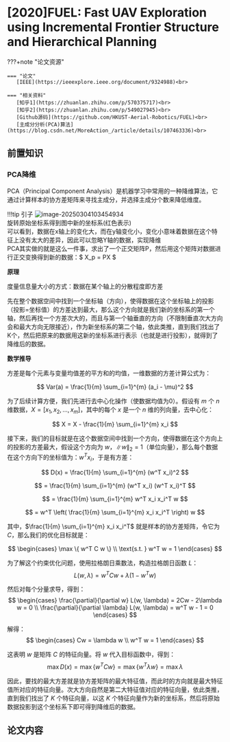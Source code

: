 #  [2020]FUEL: Fast UAV Exploration using Incremental Frontier Structure and Hierarchical Planning

???+note "论文资源"

    === "论文"
       [IEEE](https://ieeexplore.ieee.org/document/9324988)<br>
    
    === "相关资料"
       [知乎1](https://zhuanlan.zhihu.com/p/570375717)<br>  
       [知乎2](https://zhuanlan.zhihu.com/p/549027945)<br>  
       [Github源码](https://github.com/HKUST-Aerial-Robotics/FUEL)<br>  
       [主成分分析(PCA)算法](https://blog.csdn.net/MoreAction_/article/details/107463336)<br>



## 前置知识

### PCA降维

PCA（Principal Component Analysis）是机器学习中常用的一种降维算法，它通过计算样本的协方差矩阵来寻找主成分，并选择主成分个数来降低维度。

!!!tip 引子
   ![image-20250304103454934](https://zyysite.oss-cn-hangzhou.aliyuncs.com/202503041035160.png)<br>
   旋转原始坐标系得到图中新的坐标系(红色表示)<br>
   可以看到，数据在x轴上的变化大，而在y轴变化小，变化小意味着数据在这个特征上没有太大的差异，因此可以忽略Y轴的数据，实现降维<br>
   PCA其实做的就是这么一件事，求出了一个正交矩阵P，然后用这个矩阵对数据进行正交变换得到新的数据：$ X_p = PX $<br>

         
**原理**

度量信息量大小的方式：数据在某个轴上的分散程度即方差

先在整个数据空间中找到一个坐标轴（方向），使得数据在这个坐标轴上的投影（投影=坐标值）的方差达到最大，那么这个方向就是我们新的坐标系的第一个轴，然后再找一个方差次大的，而且与第一个轴垂直的方向（不限制垂直次大方向会和最大方向无限接近），作为新坐标系的第二个轴，依此类推，直到我们找出了K个，然后把原来的数据用这新的坐标系进行表示（也就是进行投影），就得到了降维后的数据。

**数学推导**

方差是每个元素与变量均值差的平方和的均值，一维数据的方差计算公式为：

$$
Var(a) = \frac{1}{m} \sum_{i=1}^{m} (a_i - \mu)^2
$$

为了后续计算方便，我们先进行去中心化操作（使数据均值为0）。假设有 $m$ 个 $n$ 维数据，$X = [x_1, x_2, ..., x_m]$，其中的每个 $x$ 是一个 $n$ 维的列向量，去中心化：

$$
X = X - \frac{1}{m} \sum_{i=1}^{m} x_i
$$

接下来，我们的目标就是在这个数据空间中找到一个方向，使得数据在这个方向上的投影的方差最大，假设这个方向为 $w$，$\|w\|_2 = 1$（单位向量），那么每个数据在这个方向下的坐标值为：$w^T x_i$，于是有方差：

$$
D(x) = \frac{1}{m} \sum_{i=1}^{m} (w^T x_i)^2
$$

$$
= \frac{1}{m} \sum_{i=1}^{m} (w^T x_i) (w^T x_i)^T
$$

$$
= \frac{1}{m} \sum_{i=1}^{m} w^T x_i x_i^T w
$$

$$
= w^T \left( \frac{1}{m} \sum_{i=1}^{m} x_i x_i^T \right) w
$$

其中，$\frac{1}{m} \sum_{i=1}^{m} x_i x_i^T$ 就是样本的协方差矩阵，令它为 $C$，那么我们的优化目标就是：

$$
\begin{cases}
\max \{ w^T C w \} \\
\text{s.t. } w^T w = 1
\end{cases}
$$

为了解这个约束优化问题，使用拉格朗日乘数法，构造拉格朗日函数 $L$：
$$
L(w, \lambda) = w^T C w + \lambda (1 - w^T w)
$$

然后对每个分量求导，得到：
$$
\begin{cases}
\frac{\partial}{\partial w} L(w, \lambda) = 2Cw - 2\lambda w = 0 \\
\frac{\partial}{\partial \lambda} L(w, \lambda) = w^T w - 1 = 0
\end{cases}
$$

解得：
$$
\begin{cases}
Cw = \lambda w \\
w^T w = 1
\end{cases}
$$

这表明 $w$ 是矩阵 $C$ 的特征向量。将 $w$ 代入目标函数中，得到：
$$
\max D(x) = \max \{ w^T C w \} = \max \{ w^T \lambda w \} = \max \lambda
$$

因此，要找的最大方差就是协方差矩阵的最大特征值，而此时的方向就是最大特征值所对应的特征向量。次大方向自然是第二大特征值对应的特征向量，依此类推，直到我们找出了 $K$ 个特征向量，以这 $K$ 个特征向量作为新的坐标系，然后将原始数据投影到这个坐标系下即可得到降维后的数据。


## 论文内容

